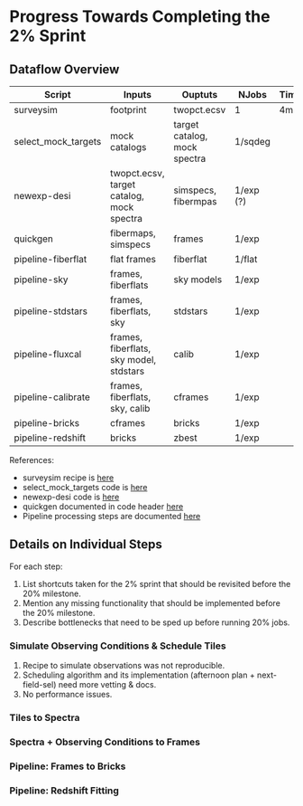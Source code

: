 # Progress Towards Completing the 2% Sprint

## Dataflow Overview

| Script              | Inputs              | Ouptuts        |  NJobs | Time/job | Status     |
|---------------------|---------------------|----------------|--------|----------|------------|
| surveysim           | footprint           | twopct.ecsv    |      1 |     4min | done       |
| select_mock_targets | mock catalogs       | target catalog, mock spectra | 1/sqdeg |         |            |
| newexp-desi         | twopct.ecsv, target catalog, mock spectra | simspecs, fibermpas |  1/exp (?) |          |            |
| quickgen            | fibermaps, simspecs | frames         |  1/exp |          |            |
| pipeline-fiberflat  | flat frames         | fiberflat      | 1/flat |          |            |
| pipeline-sky        | frames, fiberflats  | sky models     |  1/exp |          |            |
| pipeline-stdstars   | frames, fiberflats, sky | stdstars   |  1/exp |          |            |
| pipeline-fluxcal    | frames, fiberflats, sky model, stdstars | calib | 1/exp | | |
| pipeline-calibrate  | frames, fiberflats, sky, calib | cframes | 1/exp | | |
| pipeline-bricks     | cframes             | bricks         | 1/exp | | |
| pipeline-redshift   | bricks              | zbest          | 1/exp | | |

References:
- surveysim recipe is [here](README.md)
- select_mock_targets code is [here](https://github.com/desihub/desitarget/blob/master/bin/select_mock_targets)
- newexp-desi code is [here](https://github.com/desihub/desisim/blob/master/bin/newexp-desi)
- quickgen documented in code header [here](https://github.com/desihub/desisim/blob/master/py/desisim/scripts/quickgen.py)
- Pipeline processing steps are documented [here](https://github.com/desihub/desispec/blob/master/doc/pipeline.rst)

## Details on Individual Steps

For each step:
1. List shortcuts taken for the 2% sprint that should be revisited before the 20% milestone.
2. Mention any missing functionality that should be implemented before the 20% milestone.
3. Describe bottlenecks that need to be sped up before running 20% jobs.

### Simulate Observing Conditions & Schedule Tiles

1. Recipe to simulate observations was not reproducible.
2. Scheduling algorithm and its implementation (afternoon plan + next-field-sel) need more vetting & docs.
3. No performance issues.

### Tiles to Spectra

### Spectra + Observing Conditions to Frames

### Pipeline: Frames to Bricks

### Pipeline: Redshift Fitting
